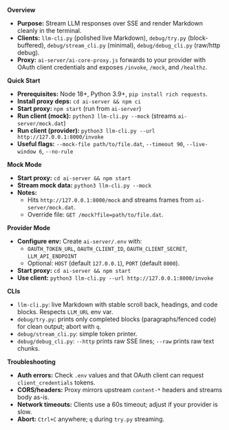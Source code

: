 **Overview**

- **Purpose:** Stream LLM responses over SSE and render Markdown cleanly in the terminal.
- **Clients:** `llm-cli.py` (polished live Markdown), `debug/try.py` (block-buffered), `debug/stream_cli.py` (minimal), `debug/debug_cli.py` (raw/http debug).
- **Proxy:** `ai-server/ai-core-proxy.js` forwards to your provider with OAuth client credentials and exposes `/invoke`, `/mock`, and `/healthz`.

**Quick Start**

- **Prerequisites:** Node 18+, Python 3.9+, `pip install rich requests`.
- **Install proxy deps:** `cd ai-server && npm ci`
- **Start proxy:** `npm start` (run from `ai-server`)
- **Run client (mock):** `python3 llm-cli.py --mock` (streams `ai-server/mock.dat`)
- **Run client (provider):** `python3 llm-cli.py --url http://127.0.0.1:8000/invoke`
- **Useful flags:** `--mock-file path/to/file.dat`, `--timeout 90`, `--live-window 6`, `--no-rule`

**Mock Mode**

- **Start proxy:** `cd ai-server && npm start`
- **Stream mock data:** `python3 llm-cli.py --mock`
- **Notes:**
  - Hits `http://127.0.0.1:8000/mock` and streams frames from `ai-server/mock.dat`.
  - Override file: `GET /mock?file=path/to/file.dat`.

**Provider Mode**

- **Configure env:** Create `ai-server/.env` with:
  - `OAUTH_TOKEN_URL`, `OAUTH_CLIENT_ID`, `OAUTH_CLIENT_SECRET`, `LLM_API_ENDPOINT`
  - Optional: `HOST` (default `127.0.0.1`), `PORT` (default `8000`).
- **Start proxy:** `cd ai-server && npm start`
- **Use client:** `python3 llm-cli.py --url http://127.0.0.1:8000/invoke`

**CLIs**

- `llm-cli.py`: live Markdown with stable scroll back, headings, and code blocks. Respects `LLM_URL` env var.
- `debug/try.py`: prints only completed blocks (paragraphs/fenced code) for clean output; abort with `q`.
- `debug/stream_cli.py`: simple token printer.
- `debug/debug_cli.py`: `--http` prints raw SSE lines; `--raw` prints raw text chunks.

**Troubleshooting**

- **Auth errors:** Check `.env` values and that OAuth client can request `client_credentials` tokens.
- **CORS/headers:** Proxy mirrors upstream `content-*` headers and streams body as-is.
- **Network timeouts:** Clients use a 60s timeout; adjust if your provider is slow.
- **Abort:** `Ctrl+C` anywhere; `q` during `try.py` streaming.
